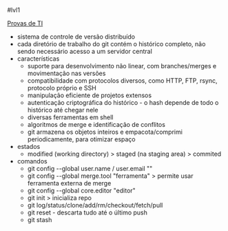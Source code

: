 #lvl1 

[Provas de TI](https://provasdeti.nutror.com/curso/dd94be62f09d32cc8654aa458d27b8b2a1183cd8/aula/6481108)
* sistema de controle de versão distribuído
* cada diretório de trabalho do git contém o histórico completo, não sendo necessário acesso a um servidor central
* características
	* suporte para desenvolvimento não linear, com branches/merges e movimentação nas versões
	* compatibilidade com protocolos diversos, como HTTP, FTP, rsync, protocolo próprio e SSH
	* manipulação eficiente de projetos extensos
	* autenticação criptográfica do histórico - o hash depende de todo o histórico até chegar nele
	* diversas ferramentas em shell
	* algoritmos de merge e identificação de conflitos
	* git armazena os objetos inteiros e empacota/comprimi periodicamente, para otimizar espaço
* estados
	* modified (working directory) > staged (na staging area) > commited
* comandos
	* git config --global user.name / user.email ""
	* git config --global merge.tool "ferramenta" > permite usar ferramenta externa de merge
	* git config --global core.editor "editor"
	* git init > inicializa repo
	* git log/status/clone/add/rm/checkout/fetch/pull
	* git reset - descarta tudo até o último push
	* git stash
